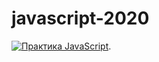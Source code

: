 # javascript-2020

[![Практика JavaScript](https://i.ytimg.com/vi/Bluxbh9CaQ0/hqdefault.jpg?sqp=-oaymwEZCNACELwBSFXyq4qpAwsIARUAAIhCGAFwAQ==&rs=AOn4CLAXnVu8NmlbCRs0wlq4dDTeglEPPw)](https://www.youtube.com/watch?v=Bluxbh9CaQ0).
